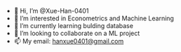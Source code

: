 - 👋 Hi, I’m @Xue-Han-0401
- 👀 I’m interested in Econometrics and  Machine Learning
- 🌱 I’m currently learning bulding database
- 💞️ I’m looking to collaborate on a ML project 
- 📫 My email: hanxue0401@gmail.com

<!---
Xue-Han-0401/Xue-Han-0401 is a ✨ special ✨ repository because its `README.md` (this file) appears on your GitHub profile.
You can click the Preview link to take a look at your changes.
--->

